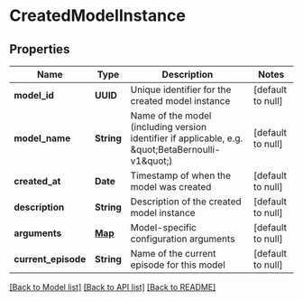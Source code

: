 # CreatedModelInstance
## Properties

| Name | Type | Description | Notes |
|------------ | ------------- | ------------- | -------------|
| **model\_id** | **UUID** | Unique identifier for the created model instance | [default to null] |
| **model\_name** | **String** | Name of the model (including version identifier if applicable, e.g. \&quot;BetaBernoulli-v1\&quot;) | [default to null] |
| **created\_at** | **Date** | Timestamp of when the model was created | [default to null] |
| **description** | **String** | Description of the created model instance | [default to null] |
| **arguments** | [**Map**](AnyType.md) | Model-specific configuration arguments | [default to null] |
| **current\_episode** | **String** | Name of the current episode for this model | [default to null] |

[[Back to Model list]](../README.md#documentation-for-models) [[Back to API list]](../README.md#documentation-for-api-endpoints) [[Back to README]](../README.md)

